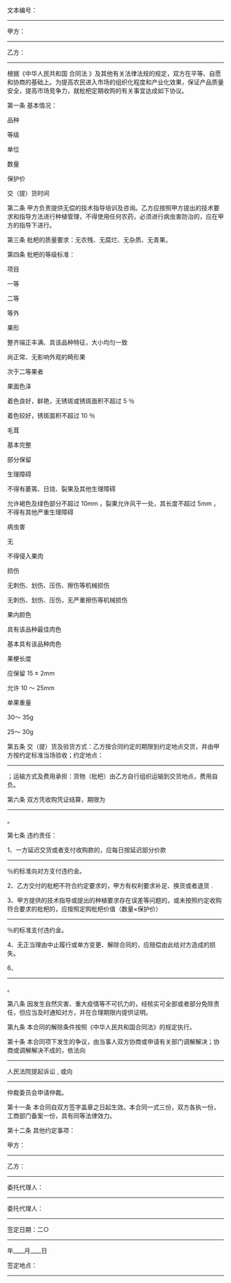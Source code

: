 
 



文本编号：
________________________





甲方：
________________________                                                     





乙方：
________________________                                                     





根据《中华人民共和国
合同法
》及其他有关法律法规的规定，双方在平等、自愿和协商的基础上。为提高农民进入市场的组织化程度和产业化效果，保证产品质量安全，提高市场竞争力，就枇杷定期收购的有关事宜达成如下协议。




第一条  基本情况：




品种




等级




单位




数量




保护价




交（提）货时间




第二条  甲方负责提供无偿的技术指导培训及咨询。乙方应按照甲方提出的技术要求和指导方法进行种植管理，不得使用任何农药，必须进行病虫害防治的，应在甲方的指导下进行。




第三条  枇杷的质量要求：无农残、无腐烂、无杂质、无青果。




第四条  枇杷的等级标准：




项目




一等




二等




等外




果形




整齐端正丰满、具该品种特征，大小均匀一致




尚正常、无影响外观的畸形果




次于二等果者




果面色泽




着色良好，鲜艳，无锈斑或锈斑面积不超过
5
％




着色较好，锈斑面积不超过
10
％




毛茸




基本完整




部分保留




生理障碍




不得有萎蔫、日烧、裂果及其他生理障碍




允许褐色及绿色部分不超过
10mm
，裂果允许风干一处，其长度不超过
5mm
，不得有其他严重生理障碍




病虫害




无




不得侵入果肉




损伤




无刺伤、划伤、压伤、擦伤等机械损伤




无刺伤、划伤、压伤，无严重擦伤等机械损伤




果内颜色




具有该品种最佳肉色




基本具有该品种肉色




果梗长度




应保留
15
±
2mm





允许
10
～
25mm





单果重量




30～
35g





25～
30g





第五条  交（提）货及验货方式：乙方按合同约定的期限到约定地点交货，并由甲方按约定标准当场验收；约定地点：
________________________
；运输方式及费用承担：货物（枇杷）由乙方自行组织运输到交货地点，费用自负。




第六条  双方凭收购凭证结算，期限为
________________________
。




第七条  违约责任：




1、一方延迟交货或者支付收购款的，应每日按延迟部分价款
______
％的标准向对方支付违约金。




2、乙方交付的枇杷不符合约定要求的，甲方有权利要求补足、换货或者退货
.





3、甲方提供的技术指导或提出的种植要求存在误差等问题的，或未按照约定收购符合要求的枇杷的，应按照定购枇杷价值（数量×保护价）
______
％的标准支付违约金。




4、无正当理由中止履行或单方变更、解除合同的，应赔偿由此给对方造成的损失。




6、
________________________________________________________________
。




第八条  因发生自然灾害、重大疫情等不可抗力的，经核实可全部或者部分免除责任，但应当及时通知对方，并在合理期限内提供证明。




第九条  本合同的解除条件按照《中华人民共和国合同法》的规定执行。




第十条  本合同项下发生的争议，由当事人双方协商或申请有关部门调解解决；协商或调解解决不成的，依法向
_______________________
人民法院提起诉讼
,
或向
_________________
仲裁委员会申请仲裁。




第十一条  本合同自双方签字盖章之日起生效。本合同一式三份，双方各执一份，工商部门备案一份，具有同等法律效力。




第十二条  其他约定事项：




甲方：
________________________
乙方：
________________________





委托代理人：
__________________
委托代理人：
________________________





签定日期：二○
______
年____月____日




签定地点：
________________________ 


 


 

 
 
 
 
 
  


  
 

  


  


  
 
 
 
 

